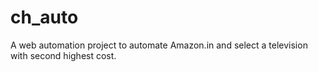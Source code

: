 # ch_auto
A web automation project to automate Amazon.in and select a television with second highest cost.
